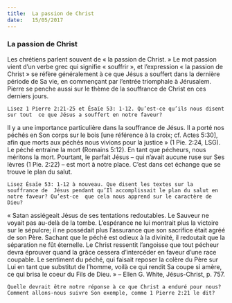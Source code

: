 ```yaml
---
title:  La passion de Christ
date:   15/05/2017
---
```


### La passion de Christ

Les chrétiens parlent souvent de « la passion de Christ. » Le mot passion  vient d’un verbe grec qui signifie « souffrir », et l’expression « la passion de  Christ » se réfère généralement à ce que Jésus a souffert dans la dernière  période de Sa vie, en commençant par l’entrée triomphale à Jérusalem. Pierre  se penche aussi sur le thème de la souffrance de Christ en ces derniers jours. 

`Lisez 1 Pierre 2:21-25 et Ésaïe 53: 1-12. Qu’est-ce qu’ils nous disent sur tout  ce que Jésus a souffert en notre faveur?`

Il y a une importance particulière dans la souffrance de Jésus. Il a porté nos  péchés en Son corps sur le bois [une référence à la croix; cf. Actes 5:30], afin  que morts aux péchés nous vivions pour la justice » (1 Pie. 2:24, LSG). Le  péché entraine la mort (Romains 5:12). En tant que pécheurs, nous méritons  la mort. Pourtant, le parfait Jésus – qui n’avait aucune ruse sur Ses lèvres (1  Pie. 2:22) – est mort à notre place. C’est dans cet échange que se trouve le  plan du salut. 

`Lisez Ésaïe 53: 1-12 à nouveau. Que disent les textes sur la souffrance de  Jésus pendant qu’Il accomplissait le plan du salut en notre faveur? Qu’est-ce  que cela nous apprend sur le caractère de Dieu?`

« Satan assiégeait Jésus de ses tentations redoutables. Le Sauveur ne voyait  pas au-delà de la tombe. L’espérance ne lui montrait plus la victoire sur le  sépulcre; il ne possédait plus l’assurance que son sacrifice était agréé de son  Père. Sachant que le péché est odieux à la divinité, il redoutait que la  séparation ne fût éternelle. Le Christ ressentit l’angoisse que tout pécheur  devra éprouver quand la grâce cessera d’intercéder en faveur d’une race  coupable. Le sentiment du péché, qui faisait reposer la colère du Père sur Lui  en tant que substitut de l’homme, voilà ce qui rendit Sa coupe si amère, ce  qui brisa le coeur du Fils de Dieu. » – Ellen G. White, Jésus-Christ, p. 757. 

`Quelle devrait être notre réponse à ce que Christ a enduré pour nous? Comment allons-nous suivre Son exemple, comme 1 Pierre 2:21 le dit?`